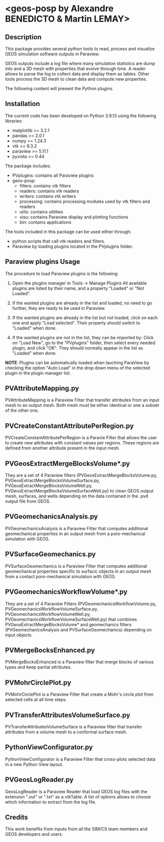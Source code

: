 # <geos-posp by Alexandre BENEDICTO & Martin LEMAY>

## Description

This package provides several python tools to read, process and visualize GEOS simulation software outputs in Paraview.

GEOS outputs include a log file where many simulation statistics are dump into and a 3D mesh with properties that evolve through time.
A reader allows to parse the log to collect data and display them as tables. Other tools process the 3D mesh to clean data and compute new properties. 

The following content will present the Python plugins.

## Installation

The current code has been developed on Python 3.9.13 using the following libraries:
- matplotlib >= 3.2.1
- pandas >= 2.0.1
- numpy >= 1.24.3
- vtk >= 9.3.2 
- paraview >= 5.11.1
- pyvista >= 0.44 

The package includes:
- PVplugins: contains all Paraview plugins
- geos-posp:
  * filters: contains vtk filters
  * readers: contains vtk readers
  * writers: contains vtk writers
  * processing: contains processing modules used by vtk filters and readers
  * utils: contains utilities
  * visu: contains Paraview display and plotting functions
  * bin: contains applications

The tools included in this package can be used either through:
- python scripts that call vtk readers and filters.
- Paraview by loading plugins located in the PVplugins folder.

## Paraview plugins Usage

The procedure to load Paraview plugins is the following:
1) Open the plugins manager in Tools -> Manage Plugins
   All available plugins are listed by their name, and a property "Loaded" or "Not Loaded".

2) If the wanted plugins are already in the list and loaded, no need to go further, they are ready to be used in Paraview.

3) If the wanted plugins are already in the list but not loaded, click on each one and apply "Load selected".
   Their property should switch to "Loaded" when done.

4) If the wanted plugins are not in the list, they can be imported by:
   Click on "Load New", go to the "PVplugins" folder, then select every needed plugin, and click "OK".
   They should normally appear in the list as "Loaded" when done.

**NOTE**: Plugins can be automatically loaded when lauching ParaView by checking the option "Auto Load" in the drop down menu of the selected plugin in the plugin manager list.

PVAttributeMapping.py
----------------------

PVAttributeMapping is a Paraview Filter that transfer attributes from an input mesh to an output mesh. Both mesh must be either identical or one a subset of the other one.

PVCreateConstantAttributePerRegion.py
-------------------------------------

PVCreateConstantAttributePerRegion is a Paravie Filter that allows the user to create new attributes with constant values per regions. These regions are defined from another attribute present in the input mesh.

PVGeosExtractMergeBlocksVolume*.py
----------------------------------

They are a set of 4 Paraview filters (PVGeosExtractMergeBlocksVolume.py, PVGeosExtractMergeBlocksVolumeSurface.py, PVGeosExtractMergeBlocksVolumeWell.py, PVGeosExtractMergeBlocksVolumeSurfaceWell.py) to clean GEOS output mesh, surfaces, and wells depending on the data contained in the .pvd output file from GEOS.

PVGeomechanicsAnalysis.py
-----------------------

PVGeomechanicsAnalysis is a Paraview Filter that computes additional geomechanical properties in an output mesh from a poro-mechanical simulation with GEOS.

PVSurfaceGeomechanics.py
-----------------------

PVSurfaceGeomechanics is a Paraview Filter that computes additional geomechanical properties specific to surfacic objects in an output mesh from a contact poro-mechanical simulation with GEOS.

PVGeomechanicsWorkflowVolume*.py
---------------------------------

They are a set of 4 Paraview Filters (PVGeomechanicsWorkflowVolume.py, PVGeomechanicsWorkflowVolumeSurface.py, PVGeomechanicsWorkflowVolumeWell.py, PVGeomechanicsWorkflowVolumeSurfaceWell.py) that combines PVGeosExtractMergeBlocksVolume* and geomechanics filters (PVGeomechanicsAnalysis and PVSurfaceGeomechanics) depending on input objects.

PVMergeBocksEnhanced.py
-----------------------

PVMergeBocksEnhanced is a Paraview filter that merge blocks of various types and keep partial attributes.

PVMohrCirclePlot.py
-----------------------

PVMohrCirclePlot is a Paraview Filter that create a Mohr's circle plot from selected cells at all time steps.

PVTransferAttributesVolumeSurface.py
------------------------------------

PVTransferAttributesVolumeSurface is a Paraview filter that transfer attributes from a volume mesh to a conformal surface mesh.

PythonViewConfigurator.py
-----------------------

PythonViewConfigurator is a Paraview Filter that cross-plots selected data in a new Python View layout.


PVGeosLogReader.py
-----------------------

GeosLogReader is a Paraview Reader that load GEOS log files with the extension ".out" or ".txt" as a vtkTable.
A list of options allows to choose which information to extract from the log file.

## Credits

This work benefits from inputs from all the SIM/CS team members and GEOS developers and users.
